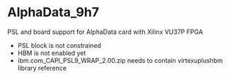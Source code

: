 # AlphaData_9h7
PSL and board support for AlphaData card with Xilinx VU37P FPGA

* PSL block is not constrained
* HBM is not enabled yet
* ibm.com_CAPI_PSL9_WRAP_2.00.zip needs to contain virtexuplushbm library reference
